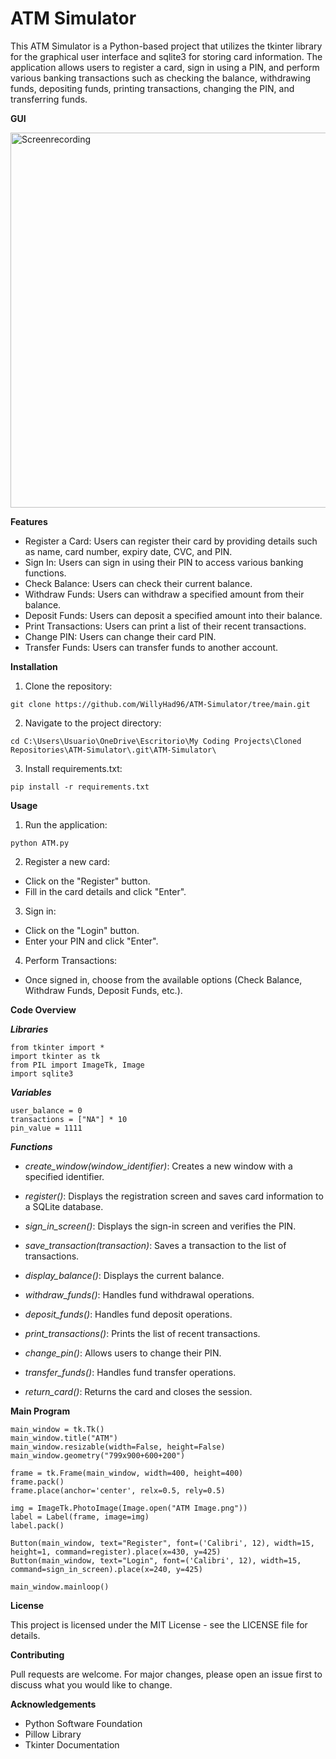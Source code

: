 # ATM Simulator

This ATM Simulator is a Python-based project that utilizes the tkinter library for the graphical user interface and sqlite3 for storing card information. The application allows users to register a card, sign in using a PIN, and perform various banking transactions such as checking the balance, withdrawing funds, depositing funds, printing transactions, changing the PIN, and transferring funds.



**GUI**

<img src="https://github.com/WillyHad96/ATM-Simulator/blob/main/ATM%20Video.mp4" alt="Screenrecording" width="600" height="600">




**Features**

* Register a Card: Users can register their card by providing details such as name, card number, expiry date, CVC, and PIN.
* Sign In: Users can sign in using their PIN to access various banking functions.
* Check Balance: Users can check their current balance.
* Withdraw Funds: Users can withdraw a specified amount from their balance.
* Deposit Funds: Users can deposit a specified amount into their balance.
* Print Transactions: Users can print a list of their recent transactions.
* Change PIN: Users can change their card PIN.
* Transfer Funds: Users can transfer funds to another account.



**Installation**

1. Clone the repository:
   
```
git clone https://github.com/WillyHad96/ATM-Simulator/tree/main.git
```

2. Navigate to the project directory:
   
```
cd C:\Users\Usuario\OneDrive\Escritorio\My Coding Projects\Cloned Repositories\ATM-Simulator\.git\ATM-Simulator\
```

3. Install requirements.txt:
   
```
pip install -r requirements.txt
```


**Usage**

1. Run the application:
   
```
python ATM.py
```

2. Register a new card:

* Click on the "Register" button.
* Fill in the card details and click "Enter".
  
3. Sign in:

* Click on the "Login" button.
* Enter your PIN and click "Enter".

4. Perform Transactions:

* Once signed in, choose from the available options (Check Balance, Withdraw Funds, Deposit Funds, etc.).



**Code Overview**


***Libraries***

```
from tkinter import *
import tkinter as tk
from PIL import ImageTk, Image
import sqlite3
```


***Variables***

```
user_balance = 0
transactions = ["NA"] * 10 
pin_value = 1111
```


***Functions***

* *create_window(window_identifier)*:
Creates a new window with a specified identifier.

* *register()*:
Displays the registration screen and saves card information to a SQLite database.

* *sign_in_screen()*:
Displays the sign-in screen and verifies the PIN.

* *save_transaction(transaction)*:
Saves a transaction to the list of transactions.

* *display_balance()*:
Displays the current balance.

* *withdraw_funds()*:
Handles fund withdrawal operations.

* *deposit_funds()*:
Handles fund deposit operations.

* *print_transactions()*:
Prints the list of recent transactions.

* *change_pin()*:
Allows users to change their PIN.

* *transfer_funds()*:
Handles fund transfer operations.

* *return_card()*:
Returns the card and closes the session.



**Main Program**

```
main_window = tk.Tk()
main_window.title("ATM")
main_window.resizable(width=False, height=False)
main_window.geometry("799x900+600+200")   

frame = tk.Frame(main_window, width=400, height=400)
frame.pack()
frame.place(anchor='center', relx=0.5, rely=0.5)

img = ImageTk.PhotoImage(Image.open("ATM Image.png"))    
label = Label(frame, image=img)                                         
label.pack()

Button(main_window, text="Register", font=('Calibri', 12), width=15, height=1, command=register).place(x=430, y=425)
Button(main_window, text="Login", font=('Calibri', 12), width=15, command=sign_in_screen).place(x=240, y=425)

main_window.mainloop()
```



**License**

This project is licensed under the MIT License - see the LICENSE file for details.



**Contributing**

Pull requests are welcome. For major changes, please open an issue first to discuss what you would like to change.



**Acknowledgements**

* Python Software Foundation
* Pillow Library
* Tkinter Documentation
